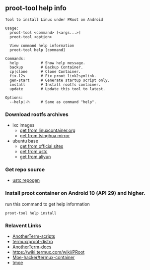 ## proot-tool help info
	Tool to install Linux under PRoot on Android

	Usage:
	  proot-tool <command> [<args...>]
	  proot-tool <option>

	  View command help information
	  proot-tool help [command]

	Commands:
	  help          # Show help message.
	  backup        # Backup Container.
	  cp|clone      # Clone Container.
	  fix-l2s       # Fix proot link2symlink.
	  gen-start     # Generate startup script only.
	  install       # Install rootfs container.
	  update        # Update this tool to latest.

	Options:
	  --help|-h     # Same as command "help". 
### Download rootfs archives
- lxc images
	- [get from linuxcontainer.org](http://images.linuxcontainers.org/images "get from linuxcontainer.org")
	- [get from tsinghua mirror](https://mirrors.tuna.tsinghua.edu.cn/lxc-images/images/ "get from tsinghua mirror")
- ubuntu base 
	- [get from official sites](https://cdimage.ubuntu.com/ubuntu-base "get from official sites")
	- [get from ustc](https://mirrors.ustc.edu.cn/ubuntu-cdimage/ubuntu-base "get from ustc")
	- [get from aliyun](https://mirrors.aliyun.com/ubuntu-cdimage/ubuntu-base "get from aliyun")

### Get repo source
- [ustc repogen](https://mirrors.ustc.edu.cn/repogen/ "ustc repogen")

### Install proot container on Android 10 (API 29) and higher.
run this command to get help information
```shell
proot-tool help install
```

### Relavent Links
- [AnotherTerm-scripts](https://github.com/green-green-avk/AnotherTerm-scripts "AnotherTerm-scripts")
- [termux/proot-distro ](https://github.com/termux/proot-distro/blob/master/proot-distro.sh)
- [AnotherTerm-docs](https://green-green-avk.github.io/AnotherTerm-docs/#main_content "AnotherTerm-docs")
- https://wiki.termux.com/wiki/PRoot
- [Moe-hacker/termux-container](https://github.com/Moe-hacker/termux-container/blob/main/package/data/data/com.termux/files/usr/bin/container "Moe-hacker container")
- [tmoe](https://github.com/2moe/tmoe)
